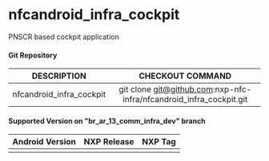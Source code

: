 # nfcandroid_infra_cockpit
PNSCR based cockpit application

#### Git Repository

| DESCRIPTION        | CHECKOUT COMMAND          |
| :-------------: |:-------------:| 
| nfcandroid_infra_cockpit | git clone git@github.com:nxp-nfc-infra/nfcandroid_infra_cockpit.git |

#### Supported Version on "br_ar_13_comm_infra_dev" branch
| Android Version        | NXP Release          | NXP Tag  |
| :-------------: |:---------------------:| :-----:|
|       |   |   |
